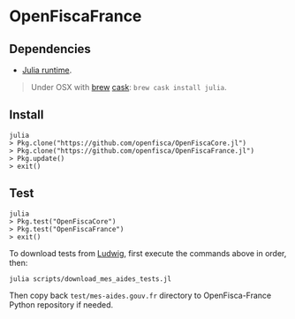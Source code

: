 # OpenFiscaFrance

## Dependencies

- [Julia runtime](http://julialang.org/downloads/).

> Under OSX with [brew](http://brew.sh) [cask](http://caskroom.io): `brew cask install julia`.

## Install

    julia
    > Pkg.clone("https://github.com/openfisca/OpenFiscaCore.jl")
    > Pkg.clone("https://github.com/openfisca/OpenFiscaFrance.jl")
    > Pkg.update()
    > exit()

## Test

    julia
    > Pkg.test("OpenFiscaCore")
    > Pkg.test("OpenFiscaFrance")
    > exit()

To download tests from [Ludwig](https://mes-aides.gouv.fr/tests/), first execute the commands above in order, then:

    julia scripts/download_mes_aides_tests.jl

Then copy back `test/mes-aides.gouv.fr` directory to OpenFisca-France Python repository if needed.
